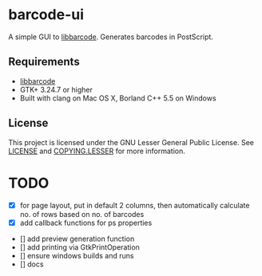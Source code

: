 # barcode-ui
A simple GUI to [libbarcode](https://github.com/eschutz/libbarcode.git). Generates barcodes in PostScript.

## Requirements
- [libbarcode](https://github.com/eschutz/libbarcode.git)
- GTK+ 3.24.7 or higher
- Built with clang on Mac OS X, Borland C++ 5.5 on Windows

## License
This project is licensed under the GNU Lesser General Public License. See [LICENSE](../blob/master/LICENSE) and [COPYING.LESSER](../blob/master/COPYING.LESSER) for more information.

# TODO
- [x] for page layout, put in default 2 columns, then automatically calculate no. of rows based on no. of barcodes
- [x] add callback functions for ps properties
- [] add preview generation function
- [] add printing via GtkPrintOperation
- [] ensure windows builds and runs
- [] docs
